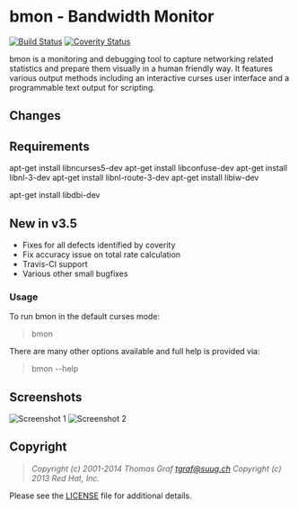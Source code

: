 # bmon - Bandwidth Monitor

[![Build Status](https://travis-ci.org/tgraf/bmon.svg?branch=master)](https://travis-ci.org/tgraf/bmon)
[![Coverity Status](https://scan.coverity.com/projects/2864/badge.svg)](https://scan.coverity.com/projects/2864)

bmon is a monitoring and debugging tool to capture networking related
statistics and prepare them visually in a human friendly way. It
features various output methods including an interactive curses user
interface and a programmable text output for scripting.

## Changes

## Requirements
apt-get install libncurses5-dev
apt-get install libconfuse-dev
apt-get install libnl-3-dev
apt-get install libnl-route-3-dev
apt-get install libiw-dev

apt-get install libdbi-dev


## New in v3.5
 * Fixes for all defects identified by coverity
 * Fix accuracy issue on total rate calculation
 * Travis-CI support
 * Various other small bugfixes

### Usage

To run bmon in the default curses mode:

> bmon

There are many other options available and full help is
provided via:

> bmon --help

## Screenshots

![Screenshot 1](https://github.com/tgraf/bmon/raw/gh-pages/images/shot1.png)
![Screenshot 2](https://github.com/tgraf/bmon/raw/gh-pages/images/shot2.png)

## Copyright

> *Copyright (c) 2001-2014 Thomas Graf <tgraf@suug.ch>
> Copyright (c) 2013 Red Hat, Inc.*

Please see the [LICENSE](https://github.com/tgraf/bmon/blob/master/LICENSE)
file for additional details.

